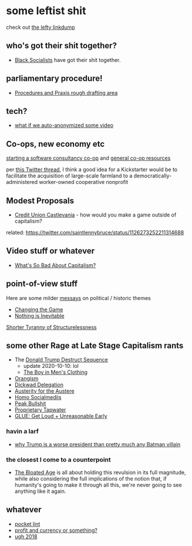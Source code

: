 # some leftist shit

check out [the lefty linkdump](6e5c8ee8-e077-44ae-8cd4-8714eac8a67c.md)

## who's got their shit together?

- [Black Socialists](https://blacksocialists.us/) have got their shit together.

## parliamentary procedure!

- [Procedures and Praxis rough drafting area](108798a8-5cac-4a8b-897c-0608d6f029c0.md)

## tech?

- [what if we auto-anonymized some video](0cdfff73-5d67-4c62-aca0-96a0ee8977ba.md)

## Co-ops, new economy etc

[starting a software consultancy co-op](11ad1cbd-34ea-4ca9-821b-6523c3fd86ac.md) and [general co-op resources](0fedb9ef-4341-4837-8c20-e4c3ffe05268.md)

per [this Twitter thread](https://twitter.com/SarahTaber_bww/status/1152190838136549376), I think a good idea for a Kickstarter would be to facilitate the acquisition of large-scale farmland to a democratically-administered worker-owned cooperative nonprofit

## Modest Proposals

- [Credit Union Castlevania][banx] - how would you make a game outside of capitalism?

related: https://twitter.com/saintlennybruce/status/1126273252211314688

[banx]: 395b6dab-79e7-41cd-8b08-7e0cdad2ae43.md

## Video stuff or whatever

- [What's So Bad About Capitalism?](b4e2e848-04c1-43db-91b1-551235ab36c9.md)

## point-of-view stuff

Here are some milder [messays](8f2359ae-186f-4878-b5e5-33f3c177e6fc.md) on political / historic themes

- [Changing the Game](4facfd84-139b-45c0-a900-eb2c72a39a8d.md)
- [Nothing is Inevitable](53fb8ebd-c523-404f-a099-5598338b3936.md)

[Shorter Tyranny of Structurelessness](d3656f69-63a8-4e68-be5c-ad344dc02877.md)

## some other Rage at Late Stage Capitalism rants

- The [Donald Trump Destruct Sequence](88e233ed-315c-4c15-9979-49649c5c3503.md)
  - update 2020-10-10: lol
  - [The Boy in Men's Clothing](fb0411e0-4bb1-4f4b-b020-1e9277224523.md)
- [Orangism](d67fa3e3-6054-4b15-a6e7-895fb6bf46ca.md)
- [Dickwad Delegation](f1fea19b-e03f-4185-9dc7-5f17818af670.md)
- [Austerity for the Austere](c04ee6c0-3b2c-49b4-a632-8a7c9c441d9e.md)
- [Homo Socialmediis](0f7b1e53-3a4e-4351-b442-353b8a0183ff.md)
- [Peak Bullshit](a6c2b9d7-ca72-47d1-9f61-7546f5dd6d63.md)
- [Proprietary Tapwater](af006435-f65f-41b7-be63-ca99c27e187d.md)
- [GLUE: Get Loud + Unreasonable Early](e40540c6-1d00-4f7e-ad18-28df8fe2da92.md)

### havin a larf

- [why Trump is a worse president than pretty much any Batman villain](8c4912a7-211f-4551-9440-15aab2f41fdf.md)

### the closest I come to a counterpoint

- [The Bloated Age](a55b7efe-20ab-4cb1-a3ae-56f774619575.md) is all about holding this revulsion in its full magnitude, while also considering the full implications of the notion that, if humanity's going to make it through all this, we're never going to see anything like it again.

## whatever

- [pocket lint](1f4384d7-f519-416c-8129-2a934c88b461.md)
- [profit and currency or something?](76e5ccc6-7639-4a7b-8906-0f5c7c51ed35.md)
- [ugh 2018](1e6ecad2-00ad-4e47-828d-97e81ff24269.md)
